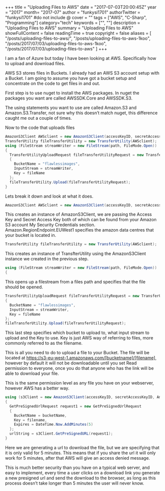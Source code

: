 +++
title = "Uploading Files to AWS"
date = "2017-07-03T20:00:45Z"
year = "2017"
month= "2017-07"
author = "funkysi1701"
authorTwitter = "funkysi1701" #do not include @
cover = ""
tags = ["AWS", "C-Sharp", "Programming"]
category="tech"
keywords = ["", ""]
description =  "Uploading Files to AWS"
summary = "Uploading Files to AWS"
showFullContent = false
readingTime = true
copyright = false
aliases = [
    "/posts/uploading-files-to-aws/",
    "/posts/uploading-files-to-aws-1koo",
    "/posts/2017/07/03/uploading-files-to-aws-1koo",
    "/posts/2017/07/03/uploading-files-to-aws"
]
+++

I am a fan of Azure but today I have been looking at AWS. Specifically how to upload and download files.

AWS S3 stores files in Buckets. I already had an AWS S3 account setup with a Bucket. I am going to assume you have got a bucket setup and concentrate on the code to get files in and out.

First step is to use nuget to install the AWS packages. In nuget the packages you want are called AWSSDK.Core and AWSSDK.S3.

The using statements you want to use are called Amazon.S3 and Amazon.S3.Transfer, not sure why this doesn’t match nuget, this difference caught me out a couple of times.

Now to the code that uploads files

```c#
AmazonS3Client AWSclient = new AmazonS3Client(accessKeyID, secretAccessKeyID, Amazon.RegionEndpoint.EUWest1);  
TransferUtility fileTransferUtility = new TransferUtility(AWSclient);  
using (FileStream streamWriter = new FileStream(path, FileMode.Open))  
{  
  TransferUtilityUploadRequest fileTransferUtilityRequest = new TransferUtilityUploadRequest  
  {  
    BucketName = "flawlessimages",  
    InputStream = streamWriter,  
    Key = fileName  
  };  
  fileTransferUtility.Upload(fileTransferUtilityRequest);  
}
```

Lets break it down and look at what it does.

```c#
AmazonS3Client AWSclient = new AmazonS3Client(accessKeyID, secretAccessKeyID, Amazon.RegionEndpoint.EUWest1);
```

This creates an instance of AmazonS3Client, we are passing the Access Key and Secret Access Key both of which can be found from your Amazon S3 account My Security Credentials section. Amazon.RegionEndpoint.EUWest1 specifies the amazon data centres that your bucket is located in.

```c#
TransferUtility fileTransferUtility = new TransferUtility(AWSclient);
```

This creates an instance of TransfterUtility using the AmazonS3Client instance we created in the previous step.

```c#
using (FileStream streamWriter = new FileStream(path, FileMode.Open))  
{
```

This opens up a filestream from a files path and specifies that the file should be opened.

```c#
TransferUtilityUploadRequest fileTransferUtilityRequest = new TransferUtilityUploadRequest  
{  
  BucketName = "flawlessimages",  
  InputStream = streamWriter,  
  Key = fileName  
};  
fileTransferUtility.Upload(fileTransferUtilityRequest);  
```

This last step specifies which bucket to upload to, what input stream to upload and the Key to use. Key is just AWS way of referring to files, more commonly referred to as the filename.

This is all you need to do to upload a file to your Bucket. The file will be located at https://s3-eu-west-1.amazonaws.com/[bucketname]/[filename], however by default it will not be downloadable until you set Read permission to everyone, once you do that anyone who has the link will be able to download your file.

This is the same permission level as any file you have on your webserver, however AWS has a better way.

```c#
using (s3Client = new AmazonS3Client(accessKeyID, secretAccessKeyID, Amazon.RegionEndpoint.USEast1))  
{  
  GetPreSignedUrlRequest request1 = new GetPreSignedUrlRequest  
  {  
    BucketName = bucketName,  
    Key = filename,  
    Expires = DateTime.Now.AddMinutes(5)  
  };  
  urlString = s3Client.GetPreSignedURL(request1);  
}
```

Here we are generating a url to download the file, but we are specifying that it is only valid for 5 minutes. This means that if you share the url it will only work for 5 minutes, after that AWS will give an access denied message.

This is much better security than you have on a typical web server, and easy to implement, every time a user clicks on a download link you generate a new presigned url and send the download to the browser, as long as this process doesn’t take longer than 5 minutes the user will never know.